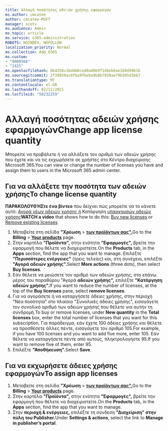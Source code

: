 ```yaml
---
title: Αλλαγή ποσότητας αδειών χρήσης εφαρμογών
ms.author: cmcatee
author: cmcatee-MSFT
manager: scotv
ms.audience: Admin
ms.topic: article
ms.service: o365-administration
ROBOTS: NOINDEX, NOFOLLOW
localization_priority: Normal
ms.collection: Adm_O365
ms.custom:
- "9000568"
- "2425"
ms.openlocfilehash: 6b4256c1bd466ced0ad8b9f1d8eb6ae160d9961b
ms.sourcegitcommit: 2f39850ac0fba9fbeba9b8b7939ae79b505d3b67
ms.translationtype: MT
ms.contentlocale: el-GR
ms.lasthandoff: 02/12/2021
ms.locfileid: "50232259"
---
```

# <a name="change-app-license-quantity"></a><span data-ttu-id="af610-102">Αλλαγή ποσότητας αδειών χρήσης εφαρμογών</span><span class="sxs-lookup"><span data-stu-id="af610-102">Change app license quantity</span></span>

<span data-ttu-id="af610-103">Μπορείτε να προβάλετε ή να αλλάξετε τον αριθμό των αδειών χρήσης που έχετε και να τις εκχωρήσετε σε χρήστες στο Κέντρο διαχείρισης Microsoft 365.</span><span class="sxs-lookup"><span data-stu-id="af610-103">You can view or change the number of licenses you have and assign them to users in the Microsoft 365 admin center.</span></span>

## <a name="to-change-license-quantity"></a><span data-ttu-id="af610-104">Για να αλλάξετε την ποσότητα των αδειών χρήσης</span><span class="sxs-lookup"><span data-stu-id="af610-104">To change license quantity</span></span>

<span data-ttu-id="af610-105">**ΠΑΡΑΚΟΛΟΥΘΉΣτε ένα βίντεο** που δείχνει πώς μπορείτε να το κάνετε αυτό: [Αγορά νέων αδειών χρήσης ή](https://go.microsoft.com/fwlink/p/?linkid=2154857) Κατάργηση [υπαρχουσών αδειών χρήσης](https://go.microsoft.com/fwlink/p/?linkid=2154938)</span><span class="sxs-lookup"><span data-stu-id="af610-105">**WATCH a video** that shows how to do this: [Buy new licenses](https://go.microsoft.com/fwlink/p/?linkid=2154857) or [Remove existing licenses](https://go.microsoft.com/fwlink/p/?linkid=2154938)</span></span>

1. <span data-ttu-id="af610-106">Μεταβείτε στη σελίδα **"Χρέωση**  >  **[των προϊόντων σας".](https://go.microsoft.com/fwlink/p/?linkid=842054)**</span><span class="sxs-lookup"><span data-stu-id="af610-106">Go to the **Billing** > **[Your products](https://go.microsoft.com/fwlink/p/?linkid=842054)** page.</span></span>
2. <span data-ttu-id="af610-107">Στην καρτέλα **"Προϊόντα",** στην ενότητα **"Εφαρμογές",** βρείτε την εφαρμογή που θέλετε να διαχειριστείτε.</span><span class="sxs-lookup"><span data-stu-id="af610-107">On the **Products** tab, in the **Apps** section, find the app that you want to manage.</span></span> <span data-ttu-id="af610-108">Επιλέξτε **"Περισσότερες ενέργειες"** (τρεις τελείες) και, στη συνέχεια, επιλέξτε **"Αγορά αδειών χρήσης".**</span><span class="sxs-lookup"><span data-stu-id="af610-108">Select **More actions** (three dots), then select **Buy licenses**.</span></span>
3. <span data-ttu-id="af610-109">Εάν θέλετε να μειώσετε τον αριθμό των αδειών χρήσης, στο επάνω μέρος του παραθύρου "Αγορά **αδειών χρήσης",** επιλέξτε **"Κατάργηση αδειών χρήσης".**</span><span class="sxs-lookup"><span data-stu-id="af610-109">If you want to reduce the number of licenses, at the top of the **Buy licenses** pane, select **remove licenses**.</span></span>
4. <span data-ttu-id="af610-110">Για να αγοράσετε ή  να καταργήσετε  άδειες χρήσης, στην περιοχή "Νέα ποσότητα" στο πλαίσιο "Συνολικές άδειες χρήσης", εισαγάγετε τον συνολικό αριθμό των αδειών χρήσης που θέλετε για αυτήν τη συνδρομή.</span><span class="sxs-lookup"><span data-stu-id="af610-110">To buy or remove licenses, under **New quantity** in the **Total licenses** box, enter the total number of licenses that you want for this subscription.</span></span> <span data-ttu-id="af610-111">Για παράδειγμα, εάν έχετε 100 άδειες χρήσης και θέλετε να προσθέσετε άλλες πέντε, εισαγάγετε τον αριθμό 105.</span><span class="sxs-lookup"><span data-stu-id="af610-111">For example, if you have 100 licenses and you want to add five more, enter 105.</span></span> <span data-ttu-id="af610-112">Εάν θέλετε να καταργήσετε πέντε από αυτούς, πληκτρολογήστε 95.</span><span class="sxs-lookup"><span data-stu-id="af610-112">If you want to remove five of them, enter 95.</span></span>
5. <span data-ttu-id="af610-113">Επιλέξτε **"Αποθήκευση".**</span><span class="sxs-lookup"><span data-stu-id="af610-113">Select **Save**.</span></span>

## <a name="to-assign-app-licenses"></a><span data-ttu-id="af610-114">Για να εκχωρήσετε άδειες χρήσης εφαρμογών</span><span class="sxs-lookup"><span data-stu-id="af610-114">To assign app licenses</span></span>

1. <span data-ttu-id="af610-115">Μεταβείτε στη σελίδα **"Χρέωση**  >  **[των προϊόντων σας".](https://go.microsoft.com/fwlink/p/?linkid=842054)**</span><span class="sxs-lookup"><span data-stu-id="af610-115">Go to the **Billing** > **[Your products](https://go.microsoft.com/fwlink/p/?linkid=842054)** page.</span></span>
2. <span data-ttu-id="af610-116">Στην καρτέλα **"Προϊόντα",** στην ενότητα **"Εφαρμογές",** βρείτε την εφαρμογή που θέλετε να διαχειριστείτε.</span><span class="sxs-lookup"><span data-stu-id="af610-116">On the **Products** tab, in the **Apps** section, find the app that you want to manage.</span></span>
3. <span data-ttu-id="af610-117">Στην **περιοχή & ενέργειες,** επιλέξτε τη σύνδεση **"Διαχείριση" στην πύλη του Publisher.**</span><span class="sxs-lookup"><span data-stu-id="af610-117">Under **Settings & actions**, select the link to **Manage in publisher’s portal**.</span></span>